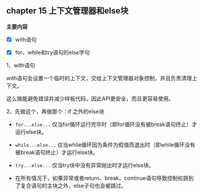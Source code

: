 ## chapter 15 上下文管理器和else块

**主要内容**

- [x] with语句

- [x] for、while和try语句的else字句

1、with语句

with语句会设置一个临时的上下文，交给上下文管理器对象控制，并且负责清理上下文。

这么做能避免错误并减少样板代码，因此API更安全，而且更容易使用。

2、先做这个，再做那个：if 之外的else块

* `for...else...` 仅当for循环运行完毕时（即for循环没有被break语句终止）才运行else块。

* `while...else...` 仅当while循环因为条件为假值而退出时（即while循环没有被break语句终止）才运行else块。

* `try...else...` 仅当try块中没有异常抛出时才运行else块。

* 在所有情况下，如果异常或者return、break、continue语句导致控制权跳到了复合语句的主块之外，else子句也会被跳过。